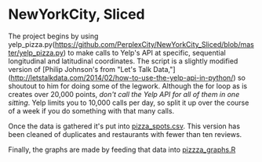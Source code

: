 # NewYorkCity, Sliced

The project begins by using yelp_pizza.py(https://github.com/PerplexCity/NewYorkCity_Sliced/blob/master/yelp_pizza.py) to make calls to Yelp's API at specific, sequential longitudinal and latitudinal coordinates. The script is a slightly modified version of [Philip Johnson's from "Let's Talk Data,"] (http://letstalkdata.com/2014/02/how-to-use-the-yelp-api-in-python/) so shoutout to him for doing some of the legwork. Although the for loop as is creates over 20,000 points, *don't call the Yelp API for all of them in one sitting*. Yelp limits you to 10,000 calls per day, so split it up over the course of a week if you do something with that many calls.

Once the data is gathered it's put into [pizza_spots.csv](https://github.com/PerplexCity/NewYorkCity_Sliced/blob/master/pizza_spots.csv). This version has been cleaned of duplicates and restaurants with fewer than ten reviews.

Finally, the graphs are made by feeding that data into [pizzza_graphs.R](https://github.com/PerplexCity/NewYorkCity_Sliced/blob/master/yelp_pizza.py)

